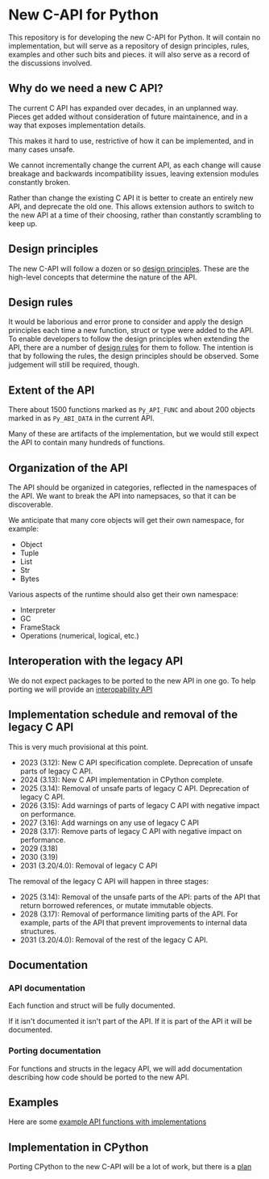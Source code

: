 # New C-API for Python

This repository is for developing the new C-API for Python.
It will contain no implementation, but will serve as a repository
of design principles, rules, examples and other such bits and pieces.
it will also serve as a record of the discussions involved.

## Why do we need a new C API?

The current C API has expanded over decades, in an unplanned way.
Pieces get added without consideration of future maintainence,
and in a way that exposes implementation details.

This makes it hard to use, restrictive of how it can be implemented,
and in many cases unsafe.

We cannot incrementally change the current API, as each change
will cause breakage and backwards incompatibility issues, leaving
extension modules constantly broken.

Rather than change the existing C API it is better to create an entirely new API,
and deprecate the old one. This allows extension authors to switch to the new API
at a time of their choosing, rather than constantly scrambling to keep up.

## Design principles

The new C-API will follow a dozen or so [design principles](./DesignPrinciples.md).
These are the high-level concepts that determine the nature of the API.

## Design rules

It would be laborious and error prone to consider and apply the design principles
each time a new function, struct or type were added to the API.
To enable developers to follow the design principles when extending the API,
there are a number of [design rules](./DesignRules.md) for them to follow.
The intention is that by following the rules, the design principles should be observed.
Some judgement will still be required, though.

## Extent of the API

There about 1500 functions marked as `Py_API_FUNC` and about 200 objects
marked in as `Py_ABI_DATA` in the current API.

Many of these are artifacts of the implementation, but we would still expect
the API to contain many hundreds of functions.

## Organization of the API

The API should be organized in categories, reflected in the namespaces of the API.
We want to break the API into namepsaces, so that it can be discoverable.

We anticipate that many core objects will get their own namespace, for example:

* Object
* Tuple
* List
* Str
* Bytes

Various aspects of the runtime should also get their own namespace:

* Interpreter
* GC
* FrameStack
* Operations (numerical, logical, etc.)

## Interoperation with the legacy API

We do not expect packages to be ported to the new API in one go.
To help porting we will provide an [interopability API](./Interop.md)

## Implementation schedule and removal of the legacy C API

This is very much provisional at this point.

* 2023 (3.12): New C API specification complete. Deprecation of unsafe parts of legacy C API.
* 2024 (3.13): New C API implementation in CPython complete. 
* 2025 (3.14): Removal of unsafe parts of legacy C API. Deprecation of legacy C API.
* 2026 (3.15): Add warnings of parts of legacy C API with negative impact on performance.
* 2027 (3.16): Add warnings on any use of legacy C API
* 2028 (3.17): Remove parts of legacy C API with negative impact on performance.
* 2029 (3.18)
* 2030 (3.19)
* 2031 (3.20/4.0): Removal of legacy C API

The removal of the legacy C API will happen in three stages:

* 2025 (3.14): Removal of the unsafe parts of the API: parts of the API that return borrowed references, or mutate immutable objects.
* 2028 (3.17): Removal of performance limiting parts of the API. For example, parts of the API that prevent improvements to internal data structures.
* 2031 (3.20/4.0): Removal of the rest of the legacy C API.


## Documentation

### API documentation

Each function and struct will be fully documented.

If it isn't documented it isn't part of the API.
If it is part of the API it will be documented.

### Porting documentation

For functions and structs in the legacy API, we will add documentation describing how code
should be ported to the new API.

## Examples

Here are some [example API functions with implementations](./examples.md)

## Implementation in CPython

Porting CPython to the new C-API will be a lot of work, but there is a [plan](./implementation.md)
